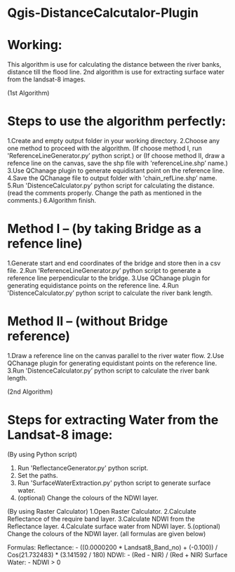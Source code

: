 # Qgis-DistanceCalcutalor-Plugin
# Working:
  This algorithm is use for calculating the distance between the river banks, distance till the flood line. 2nd algorithm is use for extracting surface water from the landsat-8 images.

(1st Algorithm)
# Steps to use the algorithm perfectly:
  1.Create and empty output folder in your working directory.
  2.Choose any one method to proceed with the algorithm.
    (If choose method I, run 'ReferenceLineGenerator.py’ python script.)
		                or
    (If choose method II, draw a refence line on the canvas, save the shp file with 'referenceLine.shp’ name.)
  3.Use QChanage plugin to generate equidistant point on the reference line.
  4.Save the QChanage file to output folder with 'chain_refLine.shp’ name.
  5.Run 'DistenceCalculator.py’ python script for calculating the distance.
    (read the comments properly. Change the path as mentioned in the comments.)
  6.Algorithm finish.

# Method I – (by taking Bridge as a refence line)
  1.Generate start and end coordinates of the bridge and store then in a csv file.
  2.Run 'ReferenceLineGenerator.py’ python script to generate a reference line perpendicular to the bridge.
  3.Use QChanage plugin for generating equidistance points on the reference line.
  4.Run 'DistenceCalculator.py’ python script to calculate the river bank length.

# Method II – (without Bridge reference)
  1.Draw a reference line on the canvas parallel to the river water flow.
  2.Use QChanage plugin for generating equidistant points on the reference line.
  3.Run 'DistenceCalculator.py’ python script to calculate the river bank length. 

(2nd Algorithm)
# Steps for extracting Water from the Landsat-8 image:
(By using Python script)
  1. Run 'ReflectanceGenerator.py' python script.
  2. Set the paths.
  3. Run 'SurfaceWaterExtraction.py' python script to generate surface water.
  4. (optional) Change the colours of the NDWI layer.

(By using Raster Calculator)
  1.Open Raster Calculator.
  2.Calculate Reflectance of the require band layer.
  3.Calculate NDWI from the Reflectance layer.
  4.Calculate surface water from NDWI layer.
  5.(optional) Change the colours of the NDWI layer.
    (all formulas are given below)

Formulas:
  Reflectance: -
    ((0.0000200 * Landsat8_Band_no) + (-0.100)) / Cos(21.732483) * (3.141592 / 180)
  NDWI: -
    (Red - NIR) / (Red + NIR)
  Surface Water: -
    NDWI > 0
